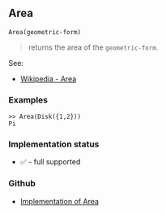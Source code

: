 ## Area

```
Area(geometric-form)
```

> returns the area of the `geometric-form`.
  

See:
* [Wikipedia - Area](https://en.wikipedia.org/wiki/Area)
 

### Examples

```
>> Area(Disk({1,2}))
Pi
```

### Implementation status

* &#x2705; - full supported

### Github

* [Implementation of Area](https://github.com/axkr/symja_android_library/blob/master/symja_android_library/matheclipse-core/src/main/java/org/matheclipse/core/builtin/ComputationalGeometryFunctions.java#L282) 
